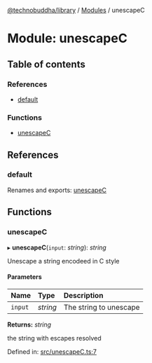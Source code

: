 [@technobuddha/library](../../README.md) / [Modules](../Modules.md) / unescapeC

# Module: unescapeC

## Table of contents

### References

- [default](unescapec.md#default)

### Functions

- [unescapeC](unescapec.md#unescapec)

## References

### default

Renames and exports: [unescapeC](unescapec.md#unescapec)

## Functions

### unescapeC

▸ **unescapeC**(`input`: *string*): *string*

Unescape a string encodeed in C style

#### Parameters

| Name | Type | Description |
| :------ | :------ | :------ |
| `input` | *string* | The string to unescape |

**Returns:** *string*

the string with escapes resolved

Defined in: [src/unescapeC.ts:7](https://github.com/technobuddha/hill.software/blob/693f679/packages/library/src/unescapeC.ts#L7)
